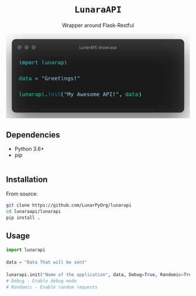 <h1 align="center"><code>LunaraAPI</code></h1>
<p align="center">Wrapper around Flask-Restful</p>

<p align="center">
<a href="assets/showcase.png">
  <img src="assets/showcase.png">
</a>
</p>

## Dependencies
- Python 3.6+
- pip
<br></br>

## Installation

From source:
```bash
git clone https://github.com/LunarPyOrg/lunarapi
cd lunaraapi/lunarapi
pip install .
```

## Usage

```python
import lunarapi

data = "Data That will be sent"

lunarapi.init("Name of the application", data, Debug=True, Randomic=True)
# Debug - Enable debug mode
# Randomic - Enable random requests
```